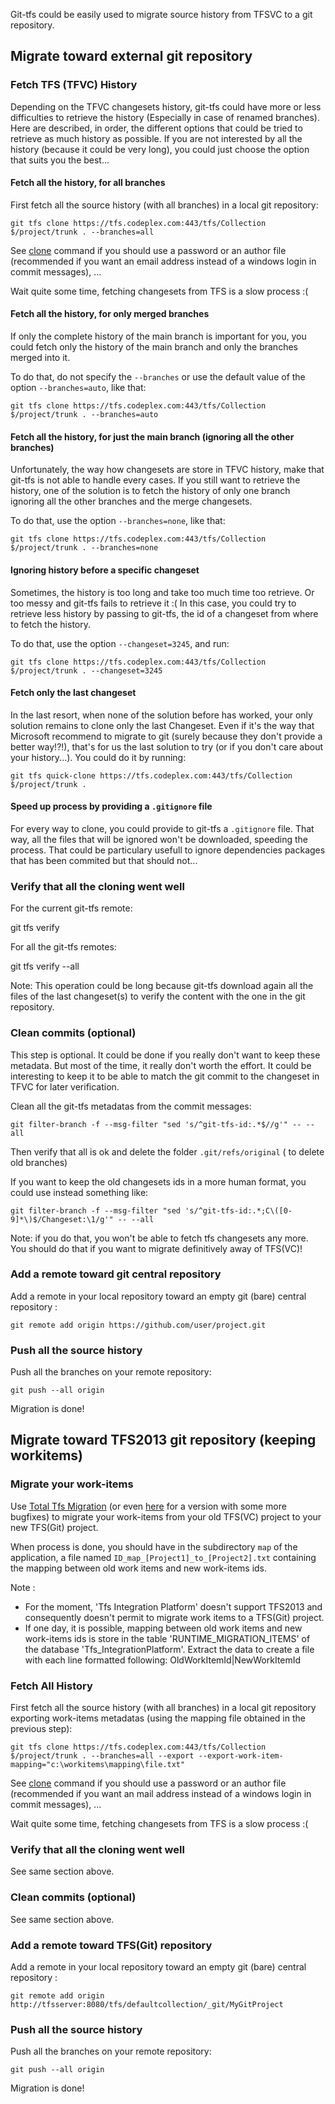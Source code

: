 Git-tfs could be easily used to migrate source history from TFSVC to a git repository.

## Migrate toward external git repository

### Fetch TFS (TFVC) History

Depending on the TFVC changesets history, git-tfs could have more or less difficulties to retrieve the history
(Especially in case of renamed branches).
Here are described, in order, the different options that could be tried to retrieve as much history as possible. 
If you are not interested by all the history (because it could be very long), you could just choose the option that suits you the best...

#### Fetch all the history, for all branches
First fetch all the source history (with all branches) in a local git repository:

    git tfs clone https://tfs.codeplex.com:443/tfs/Collection $/project/trunk . --branches=all

See [clone](../commands/clone.md) command if you should use a password or an author file
 (recommended if you want an email address instead of a windows login in commit messages), ...

Wait quite some time, fetching changesets from TFS is a slow process :(

#### Fetch all the history, for only merged branches

If only the complete history of the main branch is important for you, you could fetch only the history
of the main branch and only the branches merged into it.

To do that, do not specify the `--branches` or use the default value of the option `--branches=auto`, like that:

    git tfs clone https://tfs.codeplex.com:443/tfs/Collection $/project/trunk . --branches=auto

#### Fetch all the history, for just the main branch (ignoring all the other branches)

Unfortunately, the way how changesets are store in TFVC history, make that git-tfs is not able to handle every cases.
If you still want to retrieve the history, one of the solution is to fetch the history of only one branch ignoring 
all the other branches and the merge changesets.


To do that, use the option `--branches=none`, like that:

    git tfs clone https://tfs.codeplex.com:443/tfs/Collection $/project/trunk . --branches=none

#### Ignoring history before a specific changeset

Sometimes, the history is too long and take too much time too retrieve. Or too messy and git-tfs fails to retrieve it :(
In this case, you could try to retrieve less history by passing to git-tfs, the id of a changeset from where to fetch the history.

To do that, use the option `--changeset=3245`, and run:

    git tfs clone https://tfs.codeplex.com:443/tfs/Collection $/project/trunk . --changeset=3245

#### Fetch only the last changeset

In the last resort, when none of the solution before has worked, your only solution remains to clone only the last Changeset.
Even if it's the way that Microsoft recommend to migrate to git (surely because they don't provide a better way!?!), that's 
for us the last solution to try (or if you don't care about your history...).
You could do it by running:

    git tfs quick-clone https://tfs.codeplex.com:443/tfs/Collection $/project/trunk .

#### Speed up process by providing a `.gitignore` file

For every way to clone, you could provide to git-tfs a `.gitignore` file.
That way, all the files that will be ignored won't be downloaded, speeding the process.
That could be particulary usefull to ignore dependencies packages that has been commited but that should not...

### Verify that all the cloning went well

For the current git-tfs remote:

   git tfs verify

For all the git-tfs remotes:

   git tfs verify --all


Note: This operation could be long because git-tfs download again all the files of the last changeset(s)
to verify the content with the one in the git repository.

### Clean commits (optional)

This step is optional. It could be done if you really don't want to keep these metadata.
But most of the time, it really don't worth the effort.
It could be interesting to keep it to be able to match the git commit to the changeset in TFVC for later verification.

Clean all the git-tfs metadatas from the commit messages:

    git filter-branch -f --msg-filter "sed 's/^git-tfs-id:.*$//g'" -- --all

Then verify that all is ok and delete the folder `.git/refs/original` ( to delete old branches)

If you want to keep the old changesets ids in a more human format, you could use instead something like:

    git filter-branch -f --msg-filter "sed 's/^git-tfs-id:.*;C\([0-9]*\)$/Changeset:\1/g'" -- --all

Note: if you do that, you won't be able to fetch tfs changesets any more.
You should do that if you want to migrate definitively away of TFS(VC)!

### Add a remote toward git central repository

Add a remote in your local repository toward an empty git (bare) central repository :

    git remote add origin https://github.com/user/project.git

### Push all the source history

Push all the branches on your remote repository:

    git push --all origin

Migration is done!

## Migrate toward TFS2013 git repository (keeping workitems)

### Migrate your work-items
Use [Total Tfs Migration](https://totaltfsmigration.codeplex.com/) (or even [here](https://github.com/pmiossec/TotalTfsMigrationTool) for a version with some more bugfixes) to migrate your work-items from your old TFS(VC) project to your new TFS(Git) project.

When process is done, you should have in the subdirectory `map` of the application,
 a file named `ID_map_[Project1]_to_[Project2].txt` containing the mapping between
 old work items and new work-items ids.

Note :
- For the moment, 'Tfs Integration Platform' doesn't support TFS2013 and consequently doesn't permit to migrate work items to a TFS(Git) project.
- If one day, it is possible, mapping between old work items and new work-items ids is store in the table 'RUNTIME_MIGRATION_ITEMS' of the database 'Tfs_IntegrationPlatform'.
Extract the data to create a file with each line formatted following: OldWorkItemId|NewWorkItemId

### Fetch All History

First fetch all the source history (with all branches) in a local git repository exporting work-items metadatas (using the mapping file obtained in the previous step):

    git tfs clone https://tfs.codeplex.com:443/tfs/Collection $/project/trunk . --branches=all --export --export-work-item-mapping="c:\workitems\mapping\file.txt"

See [clone](../commands/clone.md) command if you should use a password or an author file
 (recommended if you want an mail address instead of a windows login in commit messages), ...

Wait quite some time, fetching changesets from TFS is a slow process :(

### Verify that all the cloning went well

See same section above.

### Clean commits (optional)

See same section above.

### Add a remote toward TFS(Git) repository

Add a remote in your local repository toward an empty git (bare) central repository :

    git remote add origin http://tfsserver:8080/tfs/defaultcollection/_git/MyGitProject

### Push all the source history

Push all the branches on your remote repository:

    git push --all origin

Migration is done!

